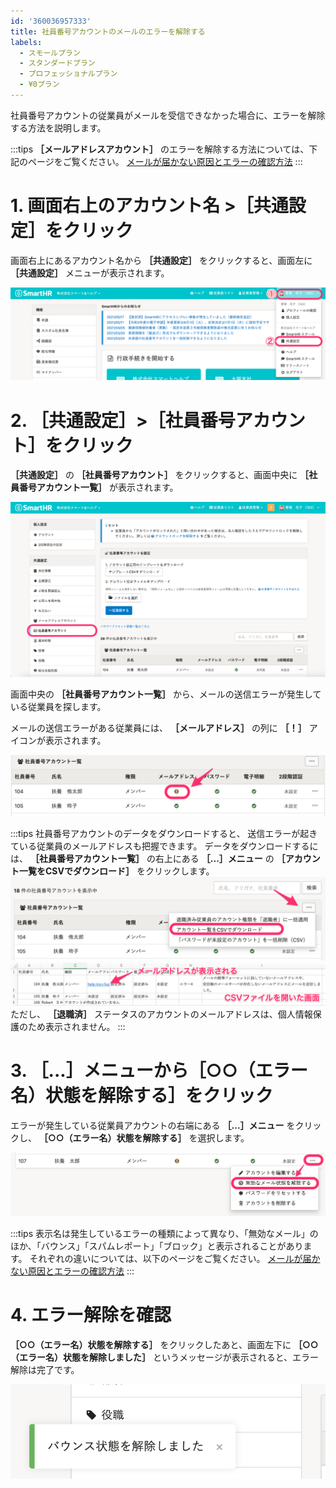 ```yaml
---
id: '360036957333'
title: 社員番号アカウントのメールのエラーを解除する
labels:
  - スモールプラン
  - スタンダードプラン
  - プロフェッショナルプラン
  - ¥0プラン
---
```

社員番号アカウントの従業員がメールを受信できなかった場合に、エラーを解除する方法を説明します。

:::tips
 **［メールアドレスアカウント］** のエラーを解除する方法については、下記のページをご覧ください。
[メールが届かない原因とエラーの確認方法](https://knowledge.smarthr.jp/hc/ja/articles/360026264593)
:::

# 1\. 画面右上のアカウント名 >［共通設定］をクリック

画面右上にあるアカウント名から **［共通設定］** をクリックすると、画面左に **［共通設定］** メニューが表示されます。

![](./__________2021-05-25_16_39_10.png)

# 2\. ［共通設定］>［社員番号アカウント］をクリック

 **［共通設定］** の **［社員番号アカウント］** をクリックすると、画面中央に **［社員番号アカウント一覧］** が表示されます。

![](./__________2021-05-25_16_44_40.png)

画面中央の **［社員番号アカウント一覧］** から、メールの送信エラーが発生している従業員を探します。

メールの送信エラーがある従業員には、 **［メールアドレス］** の列に **［！］** アイコンが表示されます。

![](./__________2021-05-25_17_17_03.png)

:::tips
社員番号アカウントのデータをダウンロードすると、 送信エラーが起きている従業員のメールアドレスも把握できます。
データをダウンロードするには、 **［社員番号アカウント一覧］** の右上にある **［...］メニュー**  の **［アカウント一覧をCSVでダウンロード］** をクリックします。
![](./__________2021-05-25_17_24_29.png)
![](./image2.png)
ただし、 **［退職済］** ステータスのアカウントのメールアドレスは、個人情報保護のため表示されません。
:::

# 3\. ［...］メニューから［○○（エラー名）状態を解除する］をクリック

エラーが発生している従業員アカウントの右端にある **［...］メニュー**  をクリックし、 **［○○（エラー名）状態を解除する］** を選択します。

![](./__________2021-05-25_18_17_40.png)

:::tips
表示名は発生しているエラーの種類によって異なり、「無効なメール」のほか、「バウンス」「スパムレポート」「ブロック」と表示されることがあります。
それぞれの違いについては、以下のページをご覧ください。
[メールが届かない原因とエラーの確認方法](https://knowledge.smarthr.jp/hc/ja/articles/360026264593)
:::

# 4\. エラー解除を確認

 **［○○（エラー名）状態を解除する］** をクリックしたあと、画面左下に **［○○（エラー名）状態を解除しました］** というメッセージが表示されると、エラー解除は完了です。

![](./__________2021-05-25_18_23_08.png)
